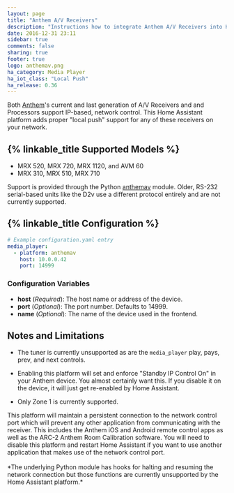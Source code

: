 ```yaml
---
layout: page
title: "Anthem A/V Receivers"
description: "Instructions how to integrate Anthem A/V Receivers into Home Assistant."
date: 2016-12-31 23:11
sidebar: true
comments: false
sharing: true
footer: true
logo: anthemav.png
ha_category: Media Player
ha_iot_class: "Local Push"
ha_release: 0.36
---
```


Both [Anthem]'s current and last generation of A/V Receivers and and Processors
support IP-based, network control.  This Home Assistant platform adds proper
"local push" support for any of these receivers on your network.

## {% linkable_title Supported Models %}

* MRX 520, MRX 720, MRX 1120, and AVM 60
* MRX 310, MRX 510, MRX 710

Support is provided through the Python [anthemav] module.  Older, RS-232
serial-based units like the D2v use a different protocol entirely and are not
currently supported.

[Anthem]:	http://www.anthemav.com/
[anthemav]: https://github.com/nugget/python-anthemav


## {% linkable_title Configuration %}

```yaml
# Example configuration.yaml entry
media_player:
  - platform: anthemav
    host: 10.0.0.42
    port: 14999
```

### Configuration Variables

- **host** (*Required*): The host name or address of the device.
- **port** (*Optional*): The port number. Defaults to 14999.
- **name** (*Optional*): The name of the device used in the frontend.

## Notes and Limitations

- The tuner is currently unsupported as are the `media_player` play, pays,
  prev, and next controls.

- Enabling this platform will set and enforce "Standby IP Control On" in your Anthem
  device.  You almost certainly want this.  If you disable it on the device, it
  will just get re-enabled by Home Assistant.

- Only Zone 1 is currently supported.

<p class='note warning'>
  This platform will maintain a persistent connection to the network control
  port which will prevent any other application from communicating with the
  receiver.  This includes the Anthem iOS and Android remote control apps as
  well as the ARC-2 Anthem Room Calibration software. You will need to disable
  this platform and restart Home Assistant if you want to use another
  application that makes use of the network control port.
  <br /><br />
  *The underlying Python module has hooks for halting and resuming the network
  connection but those functions are currently unsupported by the Home
  Assistant platform.*
</p>
